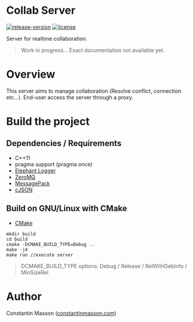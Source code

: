 # Collab Server
[![release-version](https://img.shields.io/badge/release-no--release-red.svg)]()
[![license](https://img.shields.io/badge/license-GPLv3-blue.svg)](https://github.com/GeekyMoose/elephant-logger-realtime/blob/dev/LICENSE.txt://github.com/GeekyMoose/collab-server/blob/dev/LICENSE.txt)

Server for realtime collaboration.
> Work in progress... Exact documentation not available yet.





# Overview
This server aims to manage collaboration (Resolve conflict, connection etc...).
End-user access the server through a proxy.





# Build the project
## Dependencies / Requirements
- C++11
- pragma support (pragma once)
- [Elephant Logger](https://github.com/GeekyMoose/elephant-logger-realtime)
- [ZeroMQ](http://zeromq.org/)
- [MessagePack](https://msgpack.org/)
- [cJSON](https://github.com/DaveGamble/cJSON)

## Build on GNU/Linux with CMake
- [CMake](https://cmake.org/)

```
mkdir build
cd build
cmake -DCMAKE_BUILD_TYPE=Debug ..
make -j4
make run //execute server
```
> DCMAKE_BUILD_TYPE options: Debug / Release / RelWithDebInfo / MinSizeRel





# Author
Constantin Masson ([constantinmasson.com](http://constantinmasson.com/))

